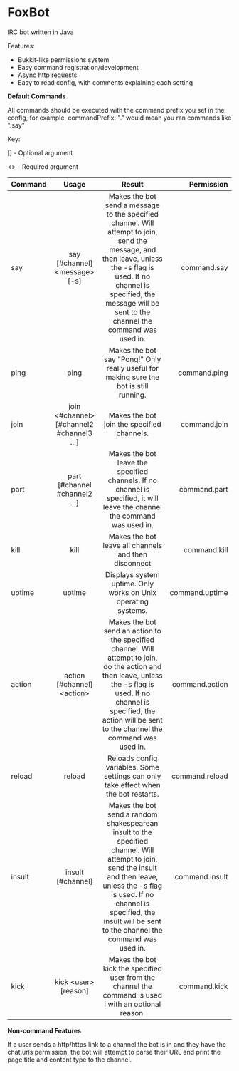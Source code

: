 FoxBot
======

IRC bot written in Java

Features:

* Bukkit-like permissions system
* Easy command registration/development
* Async http requests
* Easy to read config, with comments explaining each setting

**Default Commands**

All commands should be executed with the command prefix you set in the config, for example, commandPrefix: "." would mean you ran commands like ".say"

Key: 

[] - Optional argument

<> - Required argument

| Command       | Usage         | Result| Permission |
| ------------- |:-------------:|:-----:|-----------:|
| say      | say [#channel] \<message\> [-s] | Makes the bot send a message to the specified channel. Will attempt to join, send the message, and then leave, unless the -s flag is used. If no channel is specified, the message will be sent to the channel the command was used in. | command.say |
| ping     | ping | Makes the bot say "Pong!" Only really useful for making sure the bot is still running. | command.ping |
| join     | join <#channel> [#channel2 #channel3 ...] | Makes the bot join the specified channels. | command.join |
| part     | part [#channel #channel2 ...] | Makes the bot leave the specified channels. If no channel is specified, it will leave the channel the command was used in. | command.part |
| kill     | kill | Makes the bot leave all channels and then disconnect | command.kill
| uptime   | uptime | Displays system uptime. Only works on Unix operating systems. | command.uptime
| action   | action [#channel] \<action\> | Makes the bot send an action to the specified channel. Will attempt to join, do the action and then leave, unless the -s flag is used. If no channel is specified, the action will be sent to the channel the command was used in. | command.action
| reload   | reload | Reloads config variables. Some settings can only take effect when the bot restarts. | command.reload
| insult   | insult [#channel] | Makes the bot send a random shakespearean insult to the specified channel. Will attempt to join, send the insult and then leave, unless the -s flag is used. If no channel is specified, the insult will be sent to the channel the command was used in. | command.insult
| kick     | kick \<user\> [reason] | Makes the bot kick the specified user from the channel the command is used i with an optional reason. | command.kick

**Non-command Features**

If a user sends a http/https link to a channel the bot is in and they have the chat.urls permission, the bot will attempt to parse their URL and print the page title and content type to the channel.

